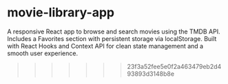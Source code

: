 
# movie-library-app
A responsive React app to browse and search movies using the TMDB API. Includes a Favorites section with persistent storage via localStorage. Built with React Hooks and Context API for clean state management and a smooth user experience.
>>>>>>> 23f3a52fee5e0f2a463479eb2d493893d3148b8e
